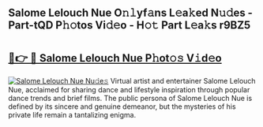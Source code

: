 ## Salome Lelouch Nue O𝚗𝚕yf𝚊ns L𝚎a𝚔ed N𝚞𝚍es - Part-tQD P𝚑𝚘tos Vi𝚍𝚎o - H𝚘𝚝 Part L𝚎a𝚔s r9BZ5

# <h2><a href="http://kf3vdq.oniu.top/?m=Salome+Lelouch+Nue">🔗👉 🔴 Salome Lelouch Nue P𝚑ot𝚘𝚜 V𝚒d𝚎o</a></h2>

[![Salome Lelouch Nue Nu𝚍e𝚜](https://i.imgur.com/0qMVB7G.gif)](http://kf3vdq.oniu.top/?m=Salome+Lelouch+Nue)
Virtual artist and entertainer Salome Lelouch Nue, acclaimed for sharing dance and lifestyle inspiration through popular dance trends and brief films. The public persona of Salome Lelouch Nue is defined by its sincere and genuine demeanor, but the mysteries of his private life remain a tantalizing enigma.  
